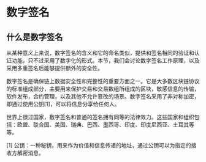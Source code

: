 # 数字签名

## 什么是数字签名
从某种意义上来说，数字签名的含义和它的命名类似，提供和签名相同的验证和认证功能，只不过采用了数字化的形式。本节，我们会讨论数字签名工作原理，以及采用多重签名后能够提供额外的安全性。

数字签名是确保链上数据安全性和完整性的重要方面之一。它是大多数区块链协议的标准组成部分，主要用来保护交易和交易数组所组成的区块，敏感信息的传输，软件发布，合约管理，以及其他不允许篡改的场景。数字签名采用了非对称加密，即通过使用公钥[1]，可以将信息分享给任何人。

世界上很过国家，数字签名和普通的签名拥有同等的法律效力。这些国家和组织包括：欧盟、联合国、美国、瑞典、巴西、墨西哥、印度、印度尼西亚、土耳其等等。



[1] 公钥：一种秘钥，用来作为价值和信息传递的地址，通过公钥可以为指定的接收方解密消息。

